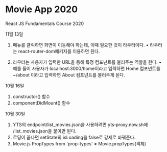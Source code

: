 # Movie App 2020

React JS Fundamentals Course 2020

11월 13일
01. 메뉴를 클릭하면 화면이 이동해야
하는데, 이때 필요한 것이 라우터이다. 
• 라우터는 react-router-dom패키지를
이용하면 된다. 

02. 라우터는 사용자가 입력한 URL을 통해 특정 컴포넌트를 불러주는 역할을 한다. 
• 예를 들어 사용자가 localhost:3000/home이라고 입력하면 Home 컴포넌트를 ~/about 이라고 입력하면 About 컴포넌트를 불러주게 된다.

10월 16일
01. constructor() 함수
02. componentDidMount() 함수 

10월 30일
01. YTS의 endpoint/list_movies.json을 사용하려면
yts‐proxy.now.sh에 /list_movies.json을 붙이면 된다. 
02. 로딩이 끝나면 setState의 isLoading을 false로 강제로 바꿔준다.
03. Movie.js 
PropTypes from 'prop-types' ≠ Movie.propTypes(객체)